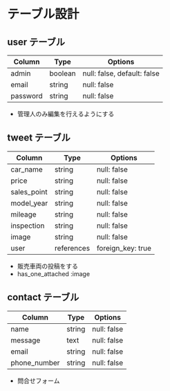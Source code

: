 # テーブル設計

## user テーブル
| Column   | Type   | Options     |
| -------- | ------ | ----------- |
| admin    | boolean| null: false, default: false|
| email    | string | null: false |
| password | string | null: false |
- 管理人のみ編集を行えるようにする

## tweet テーブル
| Column     | Type       | Options     |
| ---------- | ---------- | ----------- |
| car_name   | string     | null: false |
| price      | string     | null: false |
| sales_point| string     | null: false |
| model_year | string     | null: false |
| mileage    | string     | null: false |
| inspection | string     | null: false |
| image      | string     | null: false |
|user        | references | foreign_key: true|
- 販売車両の投稿をする
- has_one_attached :image

## contact テーブル
| Column       | Type   | Options     |
| ------------ | ------ | ----------- |
| name         | string | null: false |
| message      | text   | null: false |
| email        | string | null: false |
| phone_number | string | null: false |
- 問合せフォーム